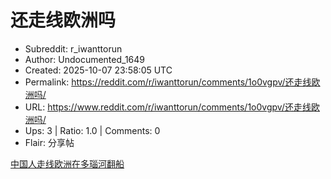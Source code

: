 # 还走线欧洲吗

- Subreddit: r_iwanttorun
- Author: Undocumented_1649
- Created: 2025-10-07 23:58:05 UTC
- Permalink: https://reddit.com/r/iwanttorun/comments/1o0vgpv/还走线欧洲吗/
- URL: https://www.reddit.com/r/iwanttorun/comments/1o0vgpv/还走线欧洲吗/
- Ups: 3 | Ratio: 1.0 | Comments: 0
- Flair: 分享帖


[中国人走线欧洲在多瑙河翻船](https://balkaninsight.com/2025/10/06/chinese-migrant-dies-as-boat-sinks-in-danube-on-serbia-croatia-crossing/)


